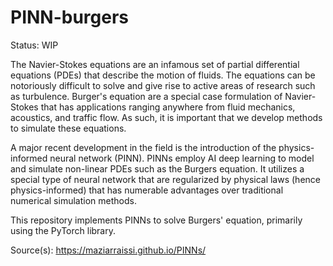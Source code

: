 # PINN-burgers

Status: WIP

The Navier-Stokes equations are an infamous set of partial differential equations (PDEs) that describe the motion of fluids. The equations can be notoriously difficult to solve and give rise to active areas of research such as turbulence. Burger's equation are a special case formulation of Navier-Stokes that has applications ranging anywhere from fluid mechanics, acoustics, and traffic flow. As such, it is important that we develop methods to simulate these equations.

A major recent development in the field is the introduction of the physics-informed neural network (PINN). PINNs employ AI deep learning to model and simulate non-linear PDEs such as the Burgers equation. It utilizes a special type of neural network that are regularized by physical laws (hence physics-informed) that has numerable advantages over traditional numerical simulation methods.

This repository implements PINNs to solve Burgers' equation, primarily using the PyTorch library.

Source(s):
https://maziarraissi.github.io/PINNs/
